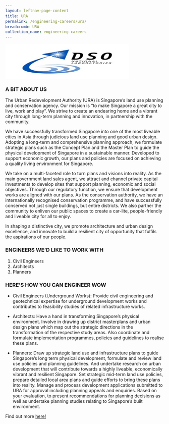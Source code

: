 ```yaml
---
layout: leftnav-page-content
title: URA
permalink: /engineering-careers/ura/
breadcrumb: URA
collection_name: engineering-careers
---
```


<img src="/images/dso.jpg" alt="dso" style="width:393px;height:110px;" align="left">
<br clear="left">

### A BIT ABOUT US
The Urban Redevelopment Authority (URA) is Singapore’s land use planning and conservation agency. Our mission is “to make Singapore a great city to live, work and play”. We strive to create an endearing home and a vibrant city through long-term planning and innovation, in partnership with the community.

We have successfully transformed Singapore into one of the most liveable cities in Asia through judicious land use planning and good urban design. Adopting a long-term and comprehensive planning approach, we formulate strategic plans such as the Concept Plan and the Master Plan to guide the physical development of Singapore in a sustainable manner. Developed to support economic growth, our plans and policies are focused on achieving a quality living environment for Singapore.

We take on a multi-faceted role to turn plans and visions into reality. As the main government land sales agent, we attract and channel private capital investments to develop sites that support planning, economic and social objectives. Through our regulatory function, we ensure that development works are aligned with our plans. As the conservation authority, we have an internationally recognised conservation programme, and have successfully conserved not just single buildings, but entire districts. We also partner the community to enliven our public spaces to create a car-lite, people-friendly and liveable city for all to enjoy.

In shaping a distinctive city, we promote architecture and urban design excellence, and innovate to build a resilient city of opportunity that fulfils the aspirations of our people.

### ENGINEERS WE’D LIKE TO WORK WITH
1. Civil Engineers
2. Architects
3. Planners

### HERE’S HOW YOU CAN ENGINEER WOW
- Civil Engineers (Underground Works): Provide civil engineering and geotechnical expertise for underground development works and contributes to feasibility studies of related infrastructure works. 

- Architects: Have a hand in transforming Singapore’s physical environment.  Involve in drawing up district masterplans and urban design plans which map out the strategic directions in the transformation of the respective study areas.  Also coordinate and formulate implementation programmes, policies and guidelines to realise these plans.

- Planners: Draw up strategic land use and infrastructure plans to guide Singapore’s long term physical development, formulate and review land use policies and planning guidelines. And undertake research on urban development that will contribute towards a highly liveable, economically vibrant and resilient Singapore. Set strategic mid-term land use policies, prepare detailed local area plans and guide efforts to bring these plans into reality. Manage and process development applications submitted to URA for approval including planning appeals and enquiries.  Based on your evaluation, to present recommendations for planning decisions as well as undertake planning studies relating to Singapore’s built environment.

Find out more <a href="https://www.ura.gov.sg/Corporate/Careers" target="_blank">here!</a>
